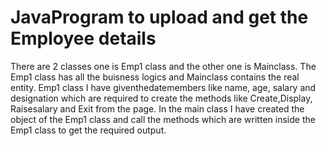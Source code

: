 # JavaProgram to upload and get the Employee details
There are 2 classes one is Emp1 class and the other one is Mainclass.
The Emp1 class has all the buisness logics and Mainclass contains the real entity.
Emp1 class I have giventhedatemembers like name, age, salary and designation which are required to create the methods like Create,Display, Raisesalary and Exit from the page.
In the main class I have created the object of the Emp1 class and call the methods which are written inside the Emp1 class to get the required output.
